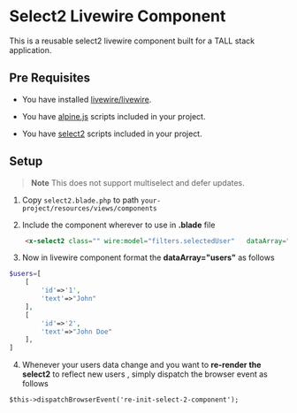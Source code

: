 # Select2 Livewire Component
This is a reusable select2 livewire component built for a TALL stack application.
## Pre Requisites
* You have installed [livewire/livewire](https://github.com/livewire/livewire).
* You have [alpine.js](https://alpinejs.dev/) scripts included in your project.

* You have [select2](https://select2.org/) scripts included in your project.

## Setup
> **Note**
> This does not support multiselect and defer updates.

1. Copy `select2.blade.php` to path `your-project/resources/views/components`

2. Include the component wherever to use in **.blade** file

```html
    <x-select2 class="" wire:model="filters.selectedUser"   dataArray="users" id="select_user"/>
```

3. Now in livewire component format the **dataArray="users"** as follows

```php
$users=[
    [
        'id'=>'1',
        'text'=>"John"
    ],
    [
        'id'=>'2',
        'text'=>"John Doe"
    ],
]
```

4. Whenever your users data change and you want to **re-render the select2** to reflect new users , simply dispatch the browser event as follows

```phps
$this->dispatchBrowserEvent('re-init-select-2-component');
```